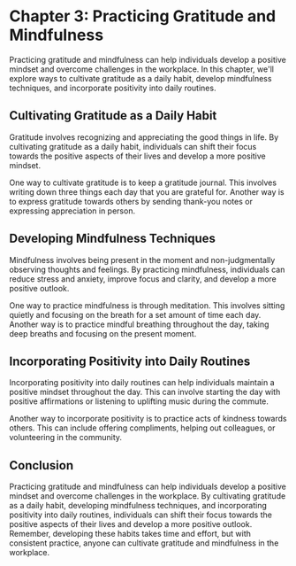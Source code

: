 Chapter 3: Practicing Gratitude and Mindfulness
===============================================

Practicing gratitude and mindfulness can help individuals develop a positive mindset and overcome challenges in the workplace. In this chapter, we'll explore ways to cultivate gratitude as a daily habit, develop mindfulness techniques, and incorporate positivity into daily routines.

Cultivating Gratitude as a Daily Habit
--------------------------------------

Gratitude involves recognizing and appreciating the good things in life. By cultivating gratitude as a daily habit, individuals can shift their focus towards the positive aspects of their lives and develop a more positive mindset.

One way to cultivate gratitude is to keep a gratitude journal. This involves writing down three things each day that you are grateful for. Another way is to express gratitude towards others by sending thank-you notes or expressing appreciation in person.

Developing Mindfulness Techniques
---------------------------------

Mindfulness involves being present in the moment and non-judgmentally observing thoughts and feelings. By practicing mindfulness, individuals can reduce stress and anxiety, improve focus and clarity, and develop a more positive outlook.

One way to practice mindfulness is through meditation. This involves sitting quietly and focusing on the breath for a set amount of time each day. Another way is to practice mindful breathing throughout the day, taking deep breaths and focusing on the present moment.

Incorporating Positivity into Daily Routines
--------------------------------------------

Incorporating positivity into daily routines can help individuals maintain a positive mindset throughout the day. This can involve starting the day with positive affirmations or listening to uplifting music during the commute.

Another way to incorporate positivity is to practice acts of kindness towards others. This can include offering compliments, helping out colleagues, or volunteering in the community.

Conclusion
----------

Practicing gratitude and mindfulness can help individuals develop a positive mindset and overcome challenges in the workplace. By cultivating gratitude as a daily habit, developing mindfulness techniques, and incorporating positivity into daily routines, individuals can shift their focus towards the positive aspects of their lives and develop a more positive outlook. Remember, developing these habits takes time and effort, but with consistent practice, anyone can cultivate gratitude and mindfulness in the workplace.
